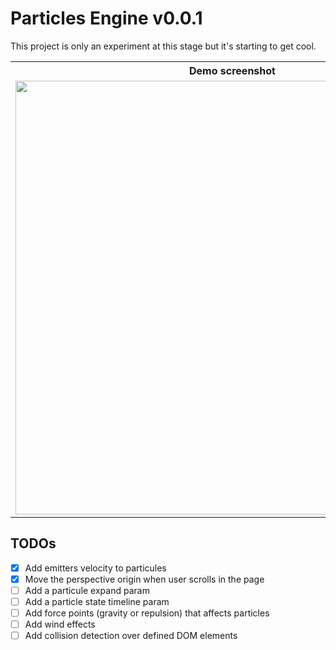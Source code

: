 Particles Engine v0.0.1
=================

This project is only an experiment at this stage but it's starting to get cool.

<table>
  <tr>
    <th>Demo screenshot</th>
  </tr>
  <tr>
    <td>
      <img style="width:694px;" src="https://raw.github.com/wmcmurray/particles-engine/master/demo/screenshot.jpg" alt="">
    </td>
  </tr>
</table>


TODOs
-------------------------
- [x] Add emitters velocity to particules
- [x] Move the perspective origin when user scrolls in the page
- [ ] Add a particule expand param
- [ ] Add a particle state timeline param
- [ ] Add force points (gravity or repulsion) that affects particles
- [ ] Add wind effects
- [ ] Add collision detection over defined DOM elements
